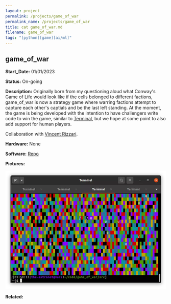 ```yaml
---
layout: project
permalink: /projects/game_of_war
permalink_name: /projects/game_of_war
title: cat game_of_war.md
filename: game_of_war
tags: "[python][game][ai/ml]"
---
```

## game_of_war

**Start_Date:** 01/01/2023

**Status:** On-going

**Description:** Originally born from my questioning aloud what Conway's Game of Life would look like if the cells belonged to different factions, game_of_war is now a strategy game where warring factions attempt to capture each other's captials and be the last left standing. At the moment, the game is being developed with the intention to have challengers write code to win the game, similar to [Terminal](https://terminal.c1games.com/), but we hope at some point to also add support for human players.

Collaboration with [Vincent Rizzari](https://github.com/rizzarivincent).

**Hardware:** None

**Software:** [Repo](https://github.com/rizzarivincent/game_of_war)

**Pictures:**

![Map](/assets/images/battle_of_6_armies.webp)

**Related:**
